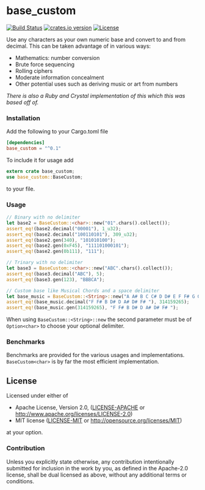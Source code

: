 # base_custom
[![Build Status](https://travis-ci.org/danielpclark/base_custom.svg)](https://travis-ci.org/danielpclark/base_custom)
[![crates.io version](https://img.shields.io/crates/v/base_custom.svg)](https://crates.io/crates/base_custom)
[![License](https://img.shields.io/crates/l/base_custom.svg)]()

Use any characters as your own numeric base and convert to and from decimal.  This can be taken advantage of in various ways:

* Mathematics: number conversion
* Brute force sequencing
* Rolling ciphers
* Moderate information concealment
* Other potential uses such as deriving music or art from numbers

_There is also a Ruby and Crystal implementation of this which this was based off of._

### Installation

Add the following to your Cargo.toml file
```toml
[dependencies]
base_custom = "^0.1"
```

To include it for usage add

```rust
extern crate base_custom;
use base_custom::BaseCustom;
```

to your file.

### Usage

```rust
// Binary with no delimiter
let base2 = BaseCustom::<char>::new("01".chars().collect());
assert_eq!(base2.decimal("00001"), 1_u32);
assert_eq!(base2.decimal("100110101"), 309_u32);
assert_eq!(base2.gen(340), "101010100");
assert_eq!(base2.gen(0xF45), "111101000101");
assert_eq!(base2.gen(0b111), "111");

// Trinary with no delimiter
let base3 = BaseCustom::<char>::new("ABC".chars().collect());
assert_eq!(base3.decimal("ABC"), 5);
assert_eq!(base3.gen(123), "BBBCA");

// Custom base like Musical Chords and a space delimiter
let base_music = BaseCustom::<String>::new("A A# B C C# D D# E F F# G G#", Some(' '));
assert_eq!(base_music.decimal("F F# B D# D A# D# F# "), 314159265);
assert_eq!(base_music.gen(314159265), "F F# B D# D A# D# F# ");
```

When using `BaseCustom::<String>::new` the second parameter must be of `Option<char>` to
choose your optional delimiter.

### Benchmarks

Benchmarks are provided for the various usages and implementations. `BaseCustom<char>` is
by far the most efficient implementation.

## License

Licensed under either of

 * Apache License, Version 2.0, ([LICENSE-APACHE](LICENSE-APACHE) or http://www.apache.org/licenses/LICENSE-2.0)
 * MIT license ([LICENSE-MIT](LICENSE-MIT) or http://opensource.org/licenses/MIT)

at your option.

### Contribution

Unless you explicitly state otherwise, any contribution intentionally submitted
for inclusion in the work by you, as defined in the Apache-2.0 license, shall be dual licensed as above, without any
additional terms or conditions.
